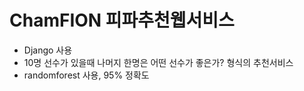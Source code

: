 # ChamFION 피파추천웹서비스

- Django 사용
- 10명 선수가 있을때 나머지 한명은 어떤 선수가 좋은가? 형식의 추천서비스
- randomforest 사용, 95% 정확도
